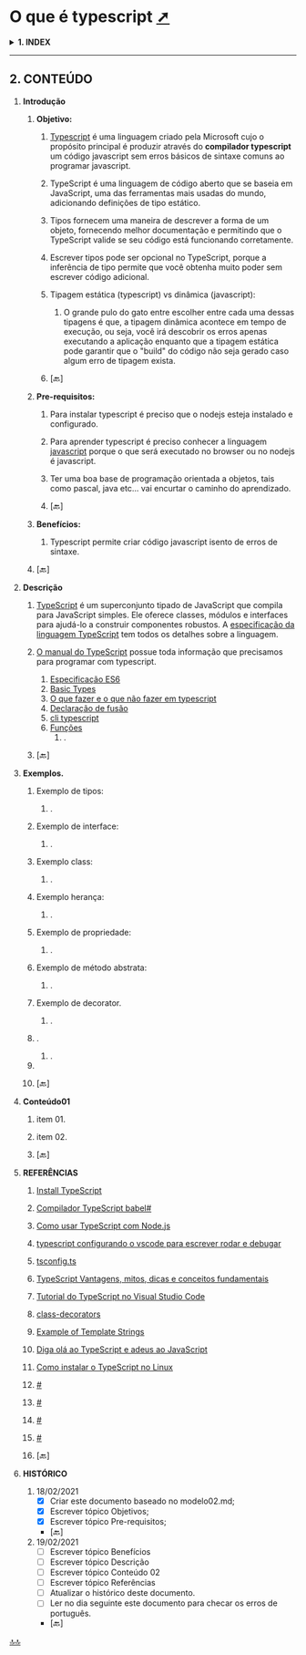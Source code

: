 # <span id="topo"><span>O que é typescript <a href="o_que_e_typescript.html" target="_blank" title="Pressione aqui para expandir este documento em nova aba." >  ➚ </a>

 <details>
   <summary><b>1. INDEX </b></summary>

   1. **Introdução**

      1. [Objetivo.](#id_objetivo)
      2. [Pre-requisitos.](#id_pre_requisitos)
      3. [benefícios.](#id_beneficios)

   2. [**Descrição.**](#id_Descricao)

   3. [**Exemplos.**](#id_exemplos)

   4. [**Conteúdo01**](#id_Conteudo01)

   5. [**Referências.**](#id_referencias)

   6. [**Histórico.**](#id_historico)

 </details>  

---

## 2. CONTEÚDO

   1. **Introdução**

      1. <span id="id_objetivo"><span>**Objetivo:**
         1. [Typescript](https://code.visualstudio.com/docs/typescript/typescript-tutorial) é uma linguagem criado pela Microsoft cujo o propósito principal é produzir através do **compilador typescript** um código javascript sem erros básicos de sintaxe comuns ao programar javascript.
         2. TypeScript é uma linguagem de código aberto que se baseia em JavaScript, uma das ferramentas mais usadas do mundo, adicionando definições de tipo estático.
         3. Tipos fornecem uma maneira de descrever a forma de um objeto, fornecendo melhor documentação e permitindo que o TypeScript valide se seu código está funcionando corretamente.
         4. Escrever tipos pode ser opcional no TypeScript, porque a inferência de tipo permite que você obtenha muito poder sem escrever código adicional.
         5. Tipagem estática (typescript) vs dinâmica (javascript):
            1. O grande pulo do gato entre escolher entre cada uma dessas tipagens é que, a tipagem dinâmica acontece em tempo de execução, ou seja, você irá descobrir os erros apenas executando a aplicação enquanto que a tipagem estática pode garantir que o "build" do código não seja gerado caso algum erro de tipagem exista.

         6. <text onclick="goBack()">[🔙]</text>

      2. <span id="id_pre_requisitos"></span>**Pre-requisitos:**
         1. Para instalar typescript é preciso que o nodejs esteja instalado e configurado.
         2. Para aprender typescript é preciso conhecer a linguagem [javascript](https://developer.mozilla.org/pt-BR/docs/Web/JavaScript/Guide) porque o que será executado no browser ou no nodejs é javascript.
         3. Ter uma boa base de programação orientada a objetos, tais como pascal, java etc... vai encurtar o caminho do aprendizado.

         4. <text onclick="goBack()">[🔙]</text>

      3. <span id="id_beneficios"></span>**Benefícios:**
         1. Typescript permite criar código javascript isento de erros de sintaxe.

      4. <text onclick="goBack()">[🔙]</text>

   2. <span id=id_Descricao></span>**Descrição**
      1. [TypeScript](https://www.typescriptlang.org/) é um superconjunto tipado de JavaScript que compila para JavaScript simples. Ele oferece classes, módulos e interfaces para ajudá-lo a construir componentes robustos. A [especificação da linguagem TypeScript](https://github.com/microsoft/TypeScript/tree/master/doc) tem todos os detalhes sobre a linguagem.
      2. [O manual do TypeScript](https://www.typescriptlang.org/docs/handbook/intro.html) possue toda informação que precisamos para programar com typescript.
         1. [Especificação ES6](https://262.ecma-international.org/6.0/#sec-ecmascript-data-types-and-values)
         2. [Basic Types](https://www.typescriptlang.org/docs/handbook/basic-types.html)
         3. [O que fazer e o que não fazer em typescript](https://www.typescriptlang.org/docs/handbook/declaration-files/do-s-and-don-ts.html)
         4. [Declaração de fusão](https://www.typescriptlang.org/docs/handbook/declaration-merging.html#module-augmentation)
         5. [cli typescript](https://manpages.debian.org/testing/node-typescript/tsc.1.en.html)
         6. [Funções](https://www.typescriptlang.org/docs/handbook/functions.html)
            1. .

      3. <text onclick="goBack()">[🔙]</text>

   3. <span id=id_exemplos></span>**Exemplos.**
      1. Exemplo de tipos:
         1. .
      2. Exemplo de interface:
         1. .
      3. Exemplo class:
         1. .
      4. Exemplo herança:
         1. .
      5. Exemplo de propriedade:
         1. .
      6. Exemplo de método abstrata:
         1. .
      7. Exemplo de decorator.
         1. .
      8. .
         1. .
      9.  

      10. <text onclick="goBack()">[🔙]</text>

   4. <span id=id_Conteudo01></span>**Conteúdo01**
      1. item 01.
      2. item 02.

      3. <text onclick="goBack()">[🔙]</text>

   5. <span id=id_referencias></span>**REFERÊNCIAS**
      1. [Install TypeScript](https://www.typescriptlang.org/#installation)
      2. [Compilador TypeScript babel#](https://babeljs.io/)
      3. [Como usar TypeScript com Node.js](https://www.luiztools.com.br/post/como-usar-typescript-com-node-js/)
      4. [typescript configurando o vscode para escrever rodar e debugar](https://imasters.com.br/desenvolvimento/typescript-configurando-o-vs-code-para-escrever-rodar-e-debugar#:~:text=Configurar%20o%20ambiente%20para%20o,Degubar%20o%20c%C3%B3digo%20TypeScript.)
      5. [tsconfig.ts](https://www.staging-typescript.org/tsconfig)
      6. [TypeScript Vantagens, mitos, dicas e conceitos fundamentais](./typescript-vantagens-mitos-conceitos.pdf)
      7. [Tutorial do TypeScript no Visual Studio Code](https://code.visualstudio.com/docs/typescript/typescript-tutorial)
      8. [class-decorators](https://www.typescriptlang.org/docs/handbook/decorators.html#class-decorators)
      9. [Example of Template Strings](https://www.typescriptlang.org/docs/handbook/release-notes/typescript-1-4.html#template-strings)
      10. [Diga olá ao TypeScript e adeus ao JavaScript](https://tableless.com.br/diga-ola-ao-typescript-e-adeus-ao-javascript/)
      11. [Como instalar o TypeScript no Linux](https://manwithcode.com/557/how-to-install-typescript-on-linux/)
      12. [#](##)
      13. [#](##)
      14. [#](##)
      15. [#](##)

      16. <text onclick="goBack()">[🔙]</text>

   6. <span id="id_historico"><span>**HISTÓRICO**

      1. 18/02/2021 <!--TODO: HISTÓRICO -->
         - [x] Criar este documento baseado no modelo02.md;
         - [x] Escrever tópico Objetivos;
         - [X] Escrever tópico Pre-requisitos;

         - <text onclick="goBack()">[🔙]</text>
      2. 19/02/2021 <!--FIXME: Falta fazer os item abaixo: -->
         - [ ] Escrever tópico Benefícios
         - [ ] Escrever tópico Descrição
         - [ ] Escrever tópico Conteúdo 02
         - [ ] Escrever tópico Referências
         - [ ] Atualizar o histórico deste documento.
         - [ ] Ler no dia seguinte este documento para checar os erros de português.

         - <text onclick="goBack()">[🔙]</text>

[🔝🔝](#topo "Retorna ao topo")

 <script>    function goBack() {    window.history.back()}</script>
